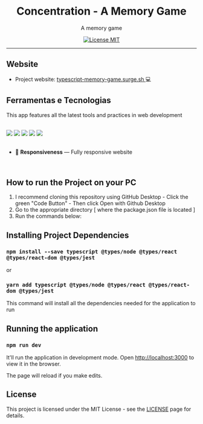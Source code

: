 <h1 align="center">

<br>
Concentration - A Memory Game 
</h1>

<p align="center"> A memory game</p>

<p align="center">
  <a href="https://opensource.org/licenses/MIT">
    <img src="https://img.shields.io/badge/License-MIT-blue.svg" alt="License MIT">
  </a>
</p>

<hr />

## Website
- Project website:  <a href="https://typescript-memory-game.surge.sh/" target="_blank"> typescript-memory-game.surge.sh </a> 💻 

## Ferramentas e Tecnologias

This app features all the latest tools and practices in web development
<br>
<br>
<div>
<img src="https://img.shields.io/badge/React-20232A?style=for-the-badge&logo=react&logoColor=61DAFB">
 <img src="https://img.shields.io/badge/TypeScript-007ACC?style=for-the-badge&logo=typescript&logoColor=white">
 <img src="https://img.shields.io/badge/CSS3-1572B6?style=for-the-badge&logo=css3&logoColor=white"> 
 <img src="https://img.shields.io/badge/styled--components-DB7093?style=for-the-badge&logo=styled-components&logoColor=white">
 <img src="https://img.shields.io/badge/HTML5-E34F26?style=for-the-badge&logo=html5&logoColor=white">  
 </div>
 <br>

- 📱  **Responsiveness** — Fully responsive website

<br>

## How to run the Project on your PC

1. I recommend cloning this repository using GitHub Desktop - Click the green "Code Button" - Then click Open with Github Desktop
2. Go to the appropriate directory [ where the package.json file is located ]
3. Run the commands below:


##  Installing Project Dependencies

### `npm install --save typescript @types/node @types/react @types/react-dom @types/jest`

or

### `yarn add typescript @types/node @types/react @types/react-dom @types/jest`


This command will install all the dependencies needed for the application to run
<br>


## Running the application

### `npm run dev`

It'll run the application in development mode.
Open [http://localhost:3000](http://localhost:3000) to view it in the browser.

The page will reload if you make edits.
<br>

## License

This project is licensed under the MIT License - see the [LICENSE](https://opensource.org/licenses/MIT) page for details.
